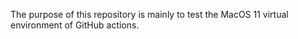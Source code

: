 The purpose of this repository is mainly to test the MacOS 11 virtual environment of GitHub actions.
